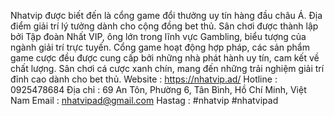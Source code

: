 Nhatvip được biết đến là cổng game đổi thưởng uy tín hàng đầu châu Á. Địa điểm giải trí lý tưởng dành cho cộng đồng bet thủ. Sân chơi được thành lập bởi Tập đoàn Nhất VIP, ông lớn trong lĩnh vực Gambling, biểu tượng của ngành giải trí trực tuyến. Cổng game hoạt động hợp pháp, các sản phẩm game cược đều được cung cấp bởi những nhà phát hành uy tín, cam kết về chất lượng. Sân chơi cá cược xanh chín, mang đến những trải nghiệm giải trí đỉnh cao dành cho bet thủ.
Website : https://nhatvip.ad/ 
Hotline : 0925478684
Địa chỉ : 69 An Tôn, Phường 6, Tân Bình, Hồ Chí Minh, Việt Nam
Email : nhatvipad@gmail.com
Hastag : #nhatvip #nhatvipad
